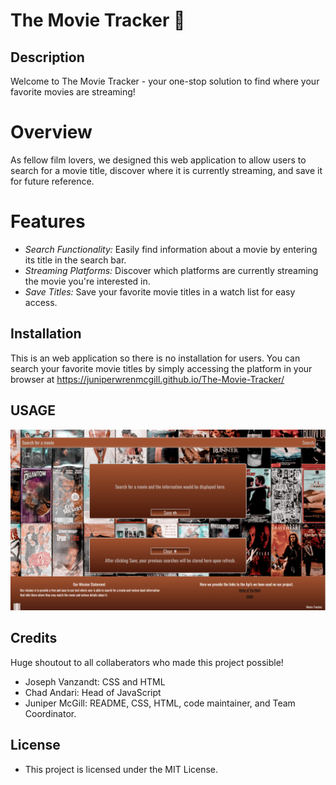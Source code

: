 # The Movie Tracker 🍿
## Description

Welcome to The Movie Tracker - your one-stop solution to find where your favorite movies are streaming!

# Overview
As fellow film lovers, we designed this web application to allow users to search for a movie title, discover where it is currently streaming, and save it for future reference.

# Features

- *Search Functionality:* Easily find information about a movie by entering its title in the search bar.
- *Streaming Platforms:* Discover which platforms are currently streaming the movie you're interested in.
- *Save Titles:* Save your favorite movie titles in a watch list for easy access. 


## Installation
This is an web application so there is no installation for users. You can search your favorite movie titles by simply accessing the platform in your browser at <a href="https://juniperwrenmcgill.github.io/The-Movie-Tracker/" target="_blank">https://juniperwrenmcgill.github.io/The-Movie-Tracker/</a>

## USAGE
![Screenshot of webpage](assets\Deployed.png)

## Credits
Huge shoutout to all collaberators who made this project possible! 

- Joseph Vanzandt: CSS and HTML
- Chad Andari: Head of JavaScript
- Juniper McGill: README, CSS, HTML, code maintainer, and Team Coordinator.

## License
- This project is licensed under the MIT License.